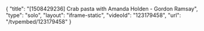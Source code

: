 {
    "title": "[1508429236] Crab pasta with Amanda Holden - Gordon Ramsay",
    "type": "solo",
    "layout": "iframe-static",
    "videoId": "123179458",
    "url": "\/tvpembed\/123179458"
}